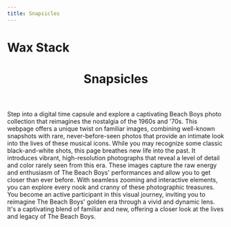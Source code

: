 ```yaml
---
title: Snapsicles
---
```


<body>
  <div class="snapsicles-wrapper1">
      <h1 class="title2">Wax Stack</h1>
    <header class="snapsicles-header1">
      <div class="snapsicles-background1"></div>
      <div class="snapsicles-foreground1"></div>
      <h1 class="snapsicles-title">Snapsicles</h1>
    </header>
    <section class="snapsicles-section1">
      Step into a digital time capsule and explore a captivating Beach Boys
      photo collection that reimagines the nostalgia of the 1960s and '70s. This
      webpage offers a unique twist on familiar images, combining well-known
      snapshots with rare, never-before-seen photos that provide an intimate
      look into the lives of these musical icons. While you may recognize some
      classic black-and-white shots, this page breathes new life into the past.
      It introduces vibrant, high-resolution photographs that reveal a level of
      detail and color rarely seen from this era. These images capture the raw
      energy and enthusiasm of The Beach Boys' performances and allow you to get
      closer than ever before. With seamless zooming and interactive elements,
      you can explore every nook and cranny of these photographic treasures. You
      become an active participant in this visual journey, inviting you to
      reimagine The Beach Boys' golden era through a vivid and dynamic lens.
      It's a captivating blend of familiar and new, offering a closer look at
      the lives and legacy of The Beach Boys.
    </section>
  </div>
</body>